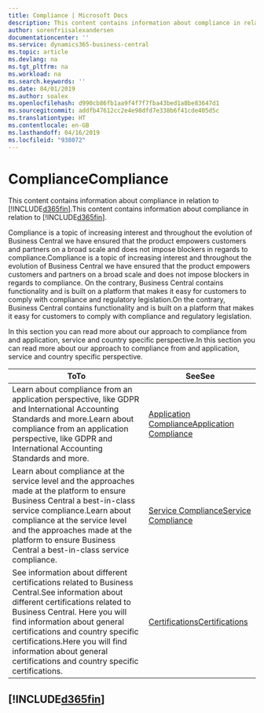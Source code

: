 ```yaml
---
title: Compliance | Microsoft Docs
description: This content contains information about compliance in relation to Business Central.
author: sorenfriisalexandersen
documentationcenter: ''
ms.service: dynamics365-business-central
ms.topic: article
ms.devlang: na
ms.tgt_pltfrm: na
ms.workload: na
ms.search.keywords: ''
ms.date: 04/01/2019
ms.author: soalex
ms.openlocfilehash: d990cb86fb1aa9f4f7f7fba43bed1a8be83647d1
ms.sourcegitcommit: addfb47612cc2e4e98dfd7e338b6f41cde405d5c
ms.translationtype: HT
ms.contentlocale: en-GB
ms.lasthandoff: 04/16/2019
ms.locfileid: "938072"
---
```

# <a name="compliance"></a><span data-ttu-id="31e1d-103">Compliance</span><span class="sxs-lookup"><span data-stu-id="31e1d-103">Compliance</span></span>
<span data-ttu-id="31e1d-104">This content contains information about compliance in relation to [!INCLUDE[d365fin](../includes/d365fin_md.md)].</span><span class="sxs-lookup"><span data-stu-id="31e1d-104">This content contains information about compliance in relation to [!INCLUDE[d365fin](../includes/d365fin_md.md)].</span></span>  

<span data-ttu-id="31e1d-105">Compliance is a topic of increasing interest and throughout the evolution of Business Central we have ensured that the product empowers customers and partners on a broad scale and does not impose blockers in regards to compliance.</span><span class="sxs-lookup"><span data-stu-id="31e1d-105">Compliance is a topic of increasing interest and throughout the evolution of Business Central we have ensured that the product empowers customers and partners on a broad scale and does not impose blockers in regards to compliance.</span></span> <span data-ttu-id="31e1d-106">On the contrary, Business Central contains functionality and is built on a platform that makes it easy for customers to comply with compliance and regulatory legislation.</span><span class="sxs-lookup"><span data-stu-id="31e1d-106">On the contrary, Business Central contains functionality and is built on a platform that makes it easy for customers to comply with compliance and regulatory legislation.</span></span>

<span data-ttu-id="31e1d-107">In this section you can read more about our approach to compliance from and application, service and country specific perspective.</span><span class="sxs-lookup"><span data-stu-id="31e1d-107">In this section you can read more about our approach to compliance from and application, service and country specific perspective.</span></span>

|<span data-ttu-id="31e1d-108">**To**</span><span class="sxs-lookup"><span data-stu-id="31e1d-108">**To**</span></span>|<span data-ttu-id="31e1d-109">**See**</span><span class="sxs-lookup"><span data-stu-id="31e1d-109">**See**</span></span>|  
|------------|-------------|  
|<span data-ttu-id="31e1d-110">Learn about compliance from an application perspective, like GDPR and International Accounting Standards and more.</span><span class="sxs-lookup"><span data-stu-id="31e1d-110">Learn about compliance from an application perspective, like GDPR and International Accounting Standards and more.</span></span>|[<span data-ttu-id="31e1d-111">Application Compliance</span><span class="sxs-lookup"><span data-stu-id="31e1d-111">Application Compliance</span></span>](compliance-application-compliance.md)|  
|<span data-ttu-id="31e1d-112">Learn about compliance at the service level and the approaches made at the platform to ensure Business Central a best-in-class service compliance.</span><span class="sxs-lookup"><span data-stu-id="31e1d-112">Learn about compliance at the service level and the approaches made at the platform to ensure Business Central a best-in-class service compliance.</span></span>|[<span data-ttu-id="31e1d-113">Service Compliance</span><span class="sxs-lookup"><span data-stu-id="31e1d-113">Service Compliance</span></span>](compliance-service-compliance.md)|  
|<span data-ttu-id="31e1d-114">See information about different certifications related to Business Central.</span><span class="sxs-lookup"><span data-stu-id="31e1d-114">See information about different certifications related to Business Central.</span></span> <span data-ttu-id="31e1d-115">Here you will find information about general certifications and country specific certifications.</span><span class="sxs-lookup"><span data-stu-id="31e1d-115">Here you will find information about general certifications and country specific certifications.</span></span>|[<span data-ttu-id="31e1d-116">Certifications</span><span class="sxs-lookup"><span data-stu-id="31e1d-116">Certifications</span></span>](compliance-certifications.md)|  

 ## [!INCLUDE[d365fin](../includes/free_trial_md.md)]  
 
